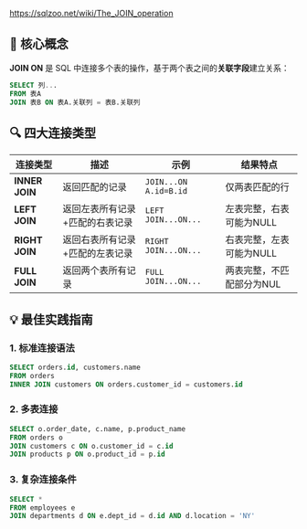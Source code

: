 
https://sqlzoo.net/wiki/The_JOIN_operation
## 🧩 核心概念

**JOIN ON** 是 SQL 中连接多个表的操作，基于两个表之间的**关联字段**建立关系：

```sql
SELECT 列...
FROM 表A
JOIN 表B ON 表A.关联列 = 表B.关联列
```

## 🔍 四大连接类型

| 连接类型           | 描述               | 示例                    | 结果特点           |
| -------------- | ---------------- | --------------------- | -------------- |
| **INNER JOIN** | 返回匹配的记录          | `JOIN...ON A.id=B.id` | 仅两表匹配的行        |
| **LEFT JOIN**  | 返回左表所有记录+匹配的右表记录 | `LEFT JOIN...ON...`   | 左表完整，右表可能为NULL |
| **RIGHT JOIN** | 返回右表所有记录+匹配的左表记录 | `RIGHT JOIN...ON...`  | 右表完整，左表可能为NULL |
| **FULL JOIN**  | 返回两个表所有记录        | `FULL JOIN...ON...`   | 两表完整，不匹配部分为NUL |
## 💡 最佳实践指南

### 1. 标准连接语法
```sql
SELECT orders.id, customers.name
FROM orders
INNER JOIN customers ON orders.customer_id = customers.id
```

### 2. 多表连接
```sql
SELECT o.order_date, c.name, p.product_name
FROM orders o
JOIN customers c ON o.customer_id = c.id
JOIN products p ON o.product_id = p.id
```
### 3. 复杂连接条件
```sql
SELECT *
FROM employees e
JOIN departments d ON e.dept_id = d.id AND d.location = 'NY'
```